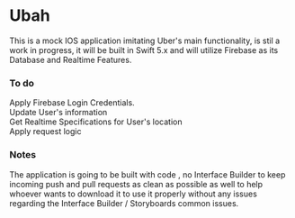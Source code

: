 # Ubah

This is a mock IOS application imitating Uber's main functionality, is stil a work in progress, it will be built in Swift 5.x and will utilize Firebase as its Database and Realtime Features.

### To do

Apply Firebase Login Credentials.\
Update User's information\
Get Realtime Specifications for User's location\
Apply request logic

### Notes
The application is going to be built with code , no Interface Builder to keep incoming push and pull requests as clean as possible as well to help whoever wants to download it to use it properly without any issues regarding the Interface Builder / Storyboards common issues.

